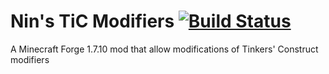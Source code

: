# Nin's TiC Modifiers [![Build Status](https://travis-ci.org/Nincraft/NinsTiCModifiers.svg)](https://travis-ci.org/Nincraft/NinsTiCModifiers)
A Minecraft Forge 1.7.10 mod that allow modifications of Tinkers' Construct modifiers
